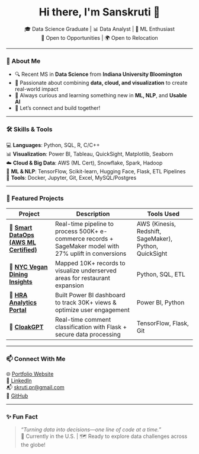 <!-- Add a banner image to make your profile visually appealing -->


<h1 align="center">Hi there, I'm Sanskruti 👋</h1>
<p align="center">
  🎓 Data Science Graduate | 📊 Data Analyst | 🧠 ML Enthusiast  
  <br>
  💼 Open to Opportunities | 🌍 Open to Relocation
</p>

---

### 🌟 About Me

- 🔍 Recent MS in **Data Science** from **Indiana University Bloomington**
- 🧠 Passionate about combining **data, cloud, and visualization** to create real-world impact
- 💬 Always curious and learning something new in **ML, NLP**, and **Usable AI**
- 🤝 Let’s connect and build together!

---

### 🛠️ Skills & Tools

💻 **Languages**: Python, SQL, R, C/C++  
📊 **Visualization**: Power BI, Tableau, QuickSight, Matplotlib, Seaborn  
☁️ **Cloud & Big Data**: AWS (ML Cert), Snowflake, Spark, Hadoop  
🧪 **ML & NLP**: TensorFlow, Scikit-learn, Hugging Face, Flask, ETL Pipelines  
🧰 **Tools**: Docker, Jupyter, Git, Excel, MySQL/Postgres

---

### 🚀 Featured Projects

| Project | Description | Tools Used |
|--------|-------------|------------|
| 🔹 [**Smart DataOps (AWS ML Certified)**](https://github.com/sanskruti-git/Smart-DataOps) | Real-time pipeline to process 500K+ e-commerce records + SageMaker model with 27% uplift in conversions | AWS (Kinesis, Redshift, SageMaker), Python, QuickSight |
| 🔹 [**NYC Vegan Dining Insights**](https://github.com/sanskruti-git/NYC-Dining-Analysis) | Mapped 10K+ records to visualize underserved areas for restaurant expansion | Python, SQL, ETL |
| 🔹 [**HRA Analytics Portal**](https://github.com/sanskruti-git/HRA-Portal-Dashboard) | Built Power BI dashboard to track 30K+ views & optimize user engagement | Power BI, Python |
| 🔹 [**CloakGPT**](https://github.com/sanskruti-git/CloakGPT) | Real-time comment classification with Flask + secure data processing | TensorFlow, Flask, Git |

---

### 📫 Connect With Me

🌐 [Portfolio Website](https://www.datascienceportfol.io/srajanka)  
💼 [LinkedIn](https://www.linkedin.com/in/rsanskruti)  
📬 skruti.pr@gmail.com  
🐙 [GitHub](https://github.com/sanskruti-git)

---

### ✨ Fun Fact
> _“Turning data into decisions—one line of code at a time.”_  
📍 Currently in the U.S. | 🗺️ Ready to explore data challenges across the globe!

